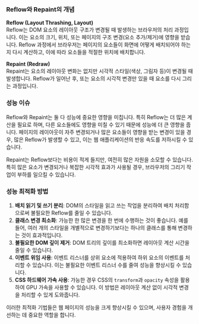 ### Reflow와 Repaint의 개념

**Reflow (Layout Thrashing, Layout)**  
Reflow는 DOM 요소의 레이아웃 구조가 변경될 때 발생하는 브라우저의 처리 과정입니다. 이는 요소의 크기, 위치, 또는 페이지의 구조 변경(요소 추가/제거)에 영향을 받습니다. Reflow 과정에서 브라우저는 페이지의 요소들이 화면에 어떻게 배치되어야 하는지 다시 계산하고, 이에 따라 요소들을 적절한 위치에 배치합니다.

**Repaint (Redraw)**  
Repaint는 요소의 레이아웃 변화는 없지만 시각적 스타일(색상, 그림자 등)이 변경될 때 발생합니다. Reflow가 일어난 후, 또는 요소의 시각적 변경만 있을 때 요소를 다시 그리는 과정입니다.

### 성능 이슈

Reflow와 Repaint는 둘 다 성능에 중요한 영향을 미칩니다. 특히 Reflow는 더 많은 계산을 필요로 하며, 다른 요소들에도 영향을 미칠 수 있기 때문에 성능에 더 큰 영향을 줍니다. 페이지의 레이아웃이 자주 변경되거나 많은 요소들이 영향을 받는 변경이 있을 경우, 많은 Reflow가 발생할 수 있고, 이는 웹 애플리케이션의 반응 속도를 저하시킬 수 있습니다.

Repaint는 Reflow보다는 비용이 적게 들지만, 여전히 많은 자원을 소모할 수 있습니다. 특히 많은 요소가 변경되거나 복잡한 시각적 효과가 사용될 경우, 브라우저의 그리기 작업이 부하를 일으킬 수 있습니다.

### 성능 최적화 방법

1. **배치 읽기 및 쓰기 분리**: DOM의 스타일을 읽고 쓰는 작업을 분리하여 배치 처리함으로써 불필요한 Reflow를 줄일 수 있습니다.
2. **클래스 변경 최소화**: 가능한 한 많은 변경을 한 번에 수행하는 것이 좋습니다. 예를 들어, 여러 개의 스타일을 개별적으로 변경하기보다는 하나의 클래스를 통해 변경하는 것이 효과적입니다.
3. **불필요한 DOM 깊이 제거**: DOM 트리의 깊이를 최소화하면 레이아웃 계산 시간을 줄일 수 있습니다.
4. **이벤트 위임 사용**: 이벤트 리스너를 상위 요소에 적용하여 하위 요소의 이벤트를 처리할 수 있습니다. 이는 불필요한 이벤트 리스너 수를 줄여 성능을 향상시킬 수 있습니다.
5. **CSS 하드웨어 가속 사용**: 가능한 경우 CSS의 `transform`과 `opacity` 속성을 활용하여 GPU 가속을 사용할 수 있습니다. 이 방법은 레이아웃 계산 없이 시각적 변경을 처리할 수 있게 도와줍니다.

이러한 최적화 기법들은 웹 페이지의 성능을 크게 향상시킬 수 있으며, 사용자 경험을 개선하는 데 중요한 역할을 합니다.
